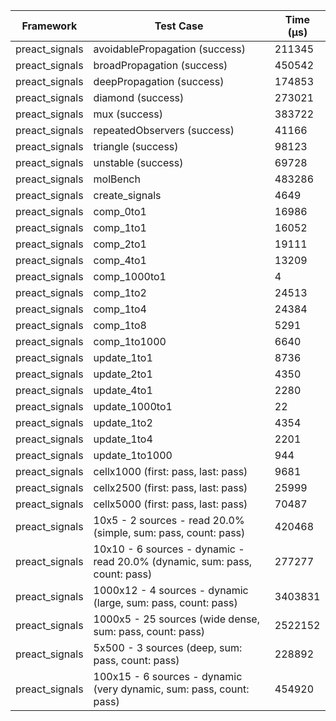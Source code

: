 | Framework | Test Case | Time (μs) |
| --- | --- | --- |
| preact_signals | avoidablePropagation (success) | 211345 |
| preact_signals | broadPropagation (success) | 450542 |
| preact_signals | deepPropagation (success) | 174853 |
| preact_signals | diamond (success) | 273021 |
| preact_signals | mux (success) | 383722 |
| preact_signals | repeatedObservers (success) | 41166 |
| preact_signals | triangle (success) | 98123 |
| preact_signals | unstable (success) | 69728 |
| preact_signals | molBench | 483286 |
| preact_signals | create_signals | 4649 |
| preact_signals | comp_0to1 | 16986 |
| preact_signals | comp_1to1 | 16052 |
| preact_signals | comp_2to1 | 19111 |
| preact_signals | comp_4to1 | 13209 |
| preact_signals | comp_1000to1 | 4 |
| preact_signals | comp_1to2 | 24513 |
| preact_signals | comp_1to4 | 24384 |
| preact_signals | comp_1to8 | 5291 |
| preact_signals | comp_1to1000 | 6640 |
| preact_signals | update_1to1 | 8736 |
| preact_signals | update_2to1 | 4350 |
| preact_signals | update_4to1 | 2280 |
| preact_signals | update_1000to1 | 22 |
| preact_signals | update_1to2 | 4354 |
| preact_signals | update_1to4 | 2201 |
| preact_signals | update_1to1000 | 944 |
| preact_signals | cellx1000 (first: pass, last: pass) | 9681 |
| preact_signals | cellx2500 (first: pass, last: pass) | 25999 |
| preact_signals | cellx5000 (first: pass, last: pass) | 70487 |
| preact_signals | 10x5 - 2 sources - read 20.0% (simple, sum: pass, count: pass) | 420468 |
| preact_signals | 10x10 - 6 sources - dynamic - read 20.0% (dynamic, sum: pass, count: pass) | 277277 |
| preact_signals | 1000x12 - 4 sources - dynamic (large, sum: pass, count: pass) | 3403831 |
| preact_signals | 1000x5 - 25 sources (wide dense, sum: pass, count: pass) | 2522152 |
| preact_signals | 5x500 - 3 sources (deep, sum: pass, count: pass) | 228892 |
| preact_signals | 100x15 - 6 sources - dynamic (very dynamic, sum: pass, count: pass) | 454920 |
